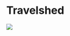 # Travelshed

<a href='https://nycplanning.github.io/td-travelshed/webapp/pop.html'><img src='https://github.com/NYCPlanning/td-travelshed/blob/master/webapp/img/cover.png'> </a>

